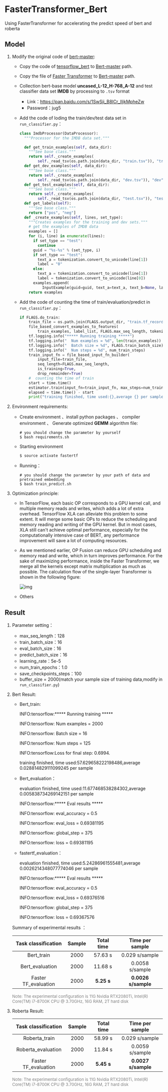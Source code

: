 # FasterTransformer_Bert
Using FasterTransformer for accelerating the predict speed of bert and roberta


## Model

1. Modify the original code of [bert-master](https://github.com/google-research/bert):

   * Copy the code of [tensorflow_bert](https://github.com/NVIDIA/DeepLearningExamples/tree/master/FasterTransformer/sample/tensorflow_bert) to [Bert-master](https://github.com/google-research/bert) path.

   * Copy the file of [Faster Transformer](https://github.com/NVIDIA/DeepLearningExamples/tree/master/FasterTransformer) to  [Bert-master](https://github.com/google-research/bert) path.

   * Collection bert-base model **uncased_L-12_H-768_A-12** and test classifier data set **IMDB** by processing to `.tsv` format
        * Link：https://pan.baidu.com/s/1SwSji_B8lCr_IIjkMpheZw
        * Password：jug5

   * Add the code of loding  the train/dev/test data set in `run_classifier.py`：

     ```python
     class ImdbProcessor(DataProcessor):
       """Processor for the IMDB data set."""
     
       def get_train_examples(self, data_dir):
         """See base class."""
         return self._create_examples(
             self._read_tsv(os.path.join(data_dir, "train.tsv")), "train")
       def get_dev_examples(self, data_dir):
         """See base class."""
         return self._create_examples(
             self._read_tsv(os.path.join(data_dir, "dev.tsv")), "dev")
       def get_test_examples(self, data_dir):
         """See base class."""
         return self._create_examples(
             self._read_tsv(os.path.join(data_dir, "test.tsv")), "test")
       def get_labels(self):
         """See base class."""
         return ["pos", "neg"]
       def _create_examples(self, lines, set_type):
         """Creates examples for the training and dev sets."""
         # get the examples of IMDB data
         examples = []
         for (i, line) in enumerate(lines):
           if set_type == "test":
             continue
           guid = "%s-%s" % (set_type, i)
           if set_type == "test":
             text_a = tokenization.convert_to_unicode(line[1])
             label = "0"
           else:
             text_a = tokenization.convert_to_unicode(line[1])
             label = tokenization.convert_to_unicode(line[0])
           examples.append(
               InputExample(guid=guid, text_a=text_a, text_b=None, label=label))
         return examples
     ```

   * Add the code of counting the time of train/evaluation/predict in  `run_classifier.py`：

     ```python
     if FLAGS.do_train:
         train_file = os.path.join(FLAGS.output_dir, "train.tf_record")
         file_based_convert_examples_to_features(
             train_examples, label_list, FLAGS.max_seq_length, tokenizer, train_file)
         tf.logging.info("***** Running training *****")
         tf.logging.info("  Num examples = %d", len(train_examples))
         tf.logging.info("  Batch size = %d", FLAGS.train_batch_size)
         tf.logging.info("  Num steps = %d", num_train_steps)
         train_input_fn = file_based_input_fn_builder(
             input_file=train_file,
             seq_length=FLAGS.max_seq_length,
             is_training=True,
             drop_remainder=True)
         #  counting the time of train
         start = time.time()
         estimator.train(input_fn=train_input_fn, max_steps=num_train_steps)
         elapsed = time.time() - start
         print("training finished, time used:{},average {} per sample".format(elapsed, elapsed/len(train_examples)))
     ```

2. Environment requirements:

   * Create environment 、install python packages 、 compiler environment 、 Generate optimized **GEMM** algorithm file:

     ```shell
     # you should change the parameter by yourself
     $ bash requirements.sh
     ```

   * Starting environment

     ```shell
     $ source activate fastertf
     ```

   * Running：

       ```shell
       # you should change the parameter by your path of data and pretrained embedding
       $ bash train_predict.sh 
       ```

3. Optimization principle:

   * In TensorFlow, each basic OP corresponds to a GPU kernel call, and multiple memory reads and writes, which adds a lot of extra overhead. TensorFlow XLA can alleviate this problem to some extent. It will merge some basic OPs to reduce the scheduling and memory reading and writing of the GPU kernel. But in most cases, XLA still can't achieve optimal performance, especially for the computationally intensive case of BERT, any performance improvement will save a lot of computing resources.

   * As we mentioned earlier, OP Fusion can reduce GPU scheduling and memory read and write, which in turn improves performance. For the sake of maximizing performance, inside the Faster Transformer, we merge all the kernels except matrix multiplication as much as possible. The calculation flow of the single-layer Transformer is shown in the following figure:

     ![img](http://ww1.sinaimg.cn/large/006tNc79gy1g61kxcx3y0j30u015mwln.jpg)

   * Others

## Result

1. Parameter setting：

   - max_seq_length：128
   - train_batch_size：16
   - eval_batch_size：16
   - predict_batch_size：16
   - learning_rate：5e-5
   - num_train_epochs：1.0
   - save_checkpoints_steps：100
   - buffer_size = 2000(match your sample size of training data,modify in `run_classifier.py`)

2. Bert Result:

   * Bert_train:

     INFO:tensorflow:***** Running training *****

     INFO:tensorflow:  Num examples = 2000

     INFO:tensorflow:  Batch size = 16

     INFO:tensorflow:  Num steps = 125

     INFO:tensorflow:Loss for final step: 0.6994.

     training finished, time used:57.629658222198486,average 0.028814829111099245 per sample

   * Bert_evaluation：

     evaluation finished, time used:11.677468538284302,average 0.005838734269142151 per sample

     INFO:tensorflow:***** Eval results *****

     INFO:tensorflow:  eval_accuracy = 0.5

     INFO:tensorflow:  eval_loss = 0.69381195

     INFO:tensorflow:  global_step = 375

     INFO:tensorflow:  loss = 0.69381195

   * fastertf_evaluation：

     evaluation finished, time used:5.24286961555481,average 0.0026214348077774046 per sample

     INFO:tensorflow:***** Eval results *****

     INFO:tensorflow:  eval_accuracy = 0.5

     INFO:tensorflow:  eval_loss = 0.69376516

     INFO:tensorflow:  global_step = 375

     INFO:tensorflow:  loss = 0.69367576

   Summary of experimental results ：

   | Task classification  | Sample | Total time |   Time per sample   |
   | :------------------: | :----: | :--------: | :-----------------: |
   |      Bert_train      |  2000  |  57.63 s   |   0.029 s/sample    |
   |   Bert_evaluation    |  2000  |  11.68 s   |   0.0058 s/sample   |
   | Faster TF_evaluation |  2000  | **5.25 s** | **0.0026 s/sample** |

   <font size="2" color="gray">Note: The experimental configuration is 11G Nvidia RTX2080Ti, Intel(R) Core(TM) i7-8700K CPU @ 3.70GHz, 16G RAM, 2T hard disk</font>

3. Roberta Result:

   | Task classification  | Sample | Total time |   Time per sample   |
   | :------------------: | :----: | :--------: | :-----------------: |
   |    Roberta_train     |  2000  |  58.99 s   |   0.029 s/sample    |
   |  Roberta_evaluation  |  2000  |  11.84 s   |   0.0059 s/sample   |
   | Faster TF_evaluation |  2000  | **5.45 s** | **0.0027 s/sample** |

   <font size="2" color="gray">Note: The experimental configuration is 11G Nvidia RTX2080Ti, Intel(R) Core(TM) i7-8700K CPU @ 3.70GHz, 16G RAM, 2T hard disk</font>